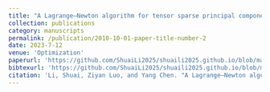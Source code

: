 ```yaml
---
title: "A Lagrange–Newton algorithm for tensor sparse principal component analysis"
collection: publications
category: manuscripts
permalink: /publication/2010-10-01-paper-title-number-2
date: 2023-7-12
venue: 'Optimization'
paperurl: 'https://github.com/ShuaiLi2025/shuaili2025.github.io/blob/master/files/LNA.pdf'
bibtexurl: 'https://github.com/ShuaiLi2025/shuaili2025.github.io/blob/master/files/LNA.bib'
citation: 'Li, Shuai, Ziyan Luo, and Yang Chen. "A Lagrange–Newton algorithm for tensor sparse principal component analysis." Optimization 73.9 (2024): 2933-2951.'
---
```

